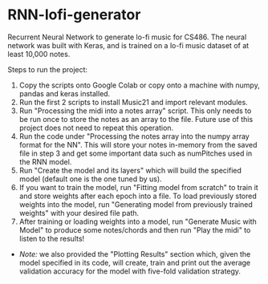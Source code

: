 # RNN-lofi-generator
Recurrent Neural Network to generate lo-fi music for CS486. The neural network was built with Keras, and is trained on a lo-fi music dataset of at least 10,000 notes. 

Steps to run the project:
1. Copy the scripts onto Google Colab or copy onto a machine with numpy, pandas and keras installed.
2. Run the first 2 scripts to install Music21 and import relevant modules.
3. Run "Processing the midi into a notes array" script. This only needs to be run once to store the notes as an array to the file. Future use of this project does not need to repeat this operation.
4. Run the code under "Processing the notes array into the numpy array format for the NN". This will store your notes in-memory from the saved file in step 3 and get some important data such as numPitches used in the RNN model.
5. Run "Create the model and its layers" which will build the specified model (default one is the one tuned by us).
6. If you want to train the model, run "Fitting model from scratch" to train it and store weights after each epoch into a file. To load previously stored weights into the model, run "Generating model from previously trained weights" with your desired file path.
7. After training or loading weights into a model, run "Generate Music with Model" to produce some notes/chords and then run "Play the midi" to listen to the results!

- *Note:* we also provided the "Plotting Results" section which, given the model specified in its code, will create, train and print out the average validation accuracy for the model with five-fold validation strategy.

